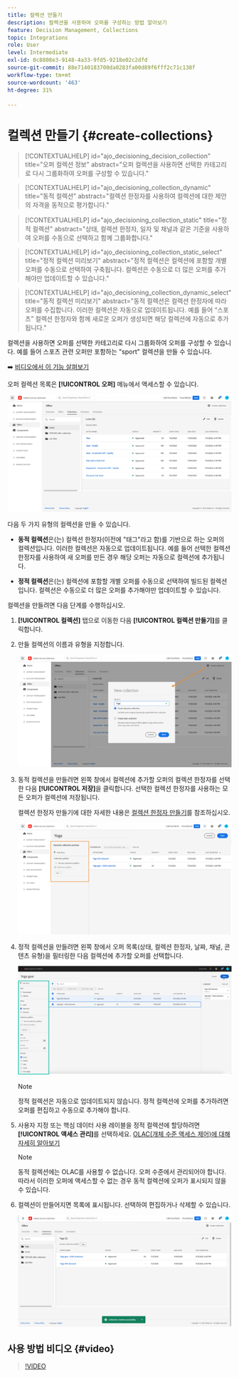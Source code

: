 ```yaml
---
title: 컬렉션 만들기
description: 컬렉션을 사용하여 오퍼를 구성하는 방법 알아보기
feature: Decision Management, Collections
topic: Integrations
role: User
level: Intermediate
exl-id: 0c8808e3-9148-4a33-9fd5-9218e02c2dfd
source-git-commit: 88e7140183700da0283fa00d89f6fff2c71c138f
workflow-type: tm+mt
source-wordcount: '463'
ht-degree: 31%

---
```


# 컬렉션 만들기 {#create-collections}

>[!CONTEXTUALHELP]
>id="ajo_decisioning_decision_collection"
>title="오퍼 컬렉션 정보"
>abstract="오퍼 컬렉션을 사용하면 선택한 카테고리로 다시 그룹화하여 오퍼를 구성할 수 있습니다."

>[!CONTEXTUALHELP]
>id="ajo_decisioning_collection_dynamic"
>title="동적 컬렉션"
>abstract="컬렉션 한정자를 사용하여 컬렉션에 대한 제안의 자격을 동적으로 평가합니다."

>[!CONTEXTUALHELP]
>id="ajo_decisioning_collection_static"
>title="정적 컬렉션"
>abstract="상태, 컬렉션 한정자, 일자 및 채널과 같은 기준을 사용하여 오퍼를 수동으로 선택하고 함께 그룹화합니다."

>[!CONTEXTUALHELP]
>id="ajo_decisioning_collection_static_select"
>title="정적 컬렉션 미리보기"
>abstract="정적 컬렉션은 컬렉션에 포함할 개별 오퍼를 수동으로 선택하여 구축됩니다. 컬렉션은 수동으로 더 많은 오퍼를 추가해야만 업데이트할 수 있습니다."

>[!CONTEXTUALHELP]
>id="ajo_decisioning_collection_dynamic_select"
>title="동적 컬렉션 미리보기"
>abstract="동적 컬렉션은 컬렉션 한정자에 따라 오퍼를 수집합니다. 이러한 컬렉션은 자동으로 업데이트됩니다. 예를 들어 “스포츠” 컬렉션 한정자와 함께 새로운 오퍼가 생성되면 해당 컬렉션에 자동으로 추가됩니다."

컬렉션을 사용하면 오퍼를 선택한 카테고리로 다시 그룹화하여 오퍼를 구성할 수 있습니다. 예를 들어 스포츠 관련 오퍼만 포함하는 &quot;sport&quot; 컬렉션을 만들 수 있습니다.

➡️ [비디오에서 이 기능 살펴보기](#video)

오퍼 컬렉션 목록은 **[!UICONTROL 오퍼]** 메뉴에서 액세스할 수 있습니다.

![](../assets/collections_list.png)

다음 두 가지 유형의 컬렉션을 만들 수 있습니다.

* **동적 컬렉션**&#x200B;은(는) 컬렉션 한정자(이전에 &quot;태그&quot;라고 함)를 기반으로 하는 오퍼의 컬렉션입니다. 이러한 컬렉션은 자동으로 업데이트됩니다. 예를 들어 선택한 컬렉션 한정자를 사용하여 새 오퍼를 만든 경우 해당 오퍼는 자동으로 컬렉션에 추가됩니다.

* **정적 컬렉션**&#x200B;은(는) 컬렉션에 포함할 개별 오퍼를 수동으로 선택하여 빌드된 컬렉션입니다. 컬렉션은 수동으로 더 많은 오퍼를 추가해야만 업데이트할 수 있습니다.

컬렉션을 만들려면 다음 단계를 수행하십시오.

1. **[!UICONTROL 컬렉션]** 탭으로 이동한 다음 **[!UICONTROL 컬렉션 만들기]**&#x200B;를 클릭합니다.

1. 만들 컬렉션의 이름과 유형을 지정합니다.

   ![](../assets/collection_create.png)

1. 동적 컬렉션을 만들려면 왼쪽 창에서 컬렉션에 추가할 오퍼의 컬렉션 한정자를 선택한 다음 **[!UICONTROL 저장]**&#x200B;을 클릭합니다. 선택한 컬렉션 한정자를 사용하는 모든 오퍼가 컬렉션에 저장됩니다.

   컬렉션 한정자 만들기에 대한 자세한 내용은 [컬렉션 한정자 만들기](../offer-library/creating-tags.md)를 참조하십시오.

   ![](../assets/dynamic_collection.png)

1. 정적 컬렉션을 만들려면 왼쪽 창에서 오퍼 목록(상태, 컬렉션 한정자, 날짜, 채널, 콘텐츠 유형)을 필터링한 다음 컬렉션에 추가할 오퍼를 선택합니다.

   ![](../assets/static_collection.png)

   >[!NOTE]
   >
   >정적 컬렉션은 자동으로 업데이트되지 않습니다. 정적 컬렉션에 오퍼를 추가하려면 오퍼를 편집하고 수동으로 추가해야 합니다.

1. 사용자 지정 또는 핵심 데이터 사용 레이블을 정적 컬렉션에 할당하려면 **[!UICONTROL 액세스 관리]**&#x200B;를 선택하세요. [OLAC(개체 수준 액세스 제어)에 대해 자세히 알아보기](../../administration/object-based-access.md)

   >[!NOTE]
   >
   >동적 컬렉션에는 OLAC를 사용할 수 없습니다. 오퍼 수준에서 관리되어야 합니다. 따라서 이러한 오퍼에 액세스할 수 없는 경우 동적 컬렉션에 오퍼가 표시되지 않을 수 있습니다.

1. 컬렉션이 만들어지면 목록에 표시됩니다. 선택하여 편집하거나 삭제할 수 있습니다.

   ![](../assets/collection_created.png)

## 사용 방법 비디오 {#video}

>[!VIDEO](https://video.tv.adobe.com/v/329376?quality=12)


